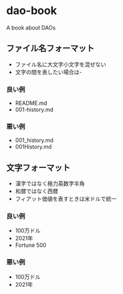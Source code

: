# dao-book
A book about DAOs



## ファイル名フォーマット

- ファイル名に大文字小文字を混ぜない
- 文字の間を表したい場合は-

### 良い例

- README.md
- 001-history.md

### 悪い例

- 001_history.md
- 001History.md

## 文字フォーマット

- 漢字ではなく極力英数字半角
- 和暦ではなく西暦
- フィアット価値を表すときは米ドルで統一

### 良い例

- 100万ドル
- 2021年
- Fortune 500

### 悪い例

- 100万ドル
- 2021年


